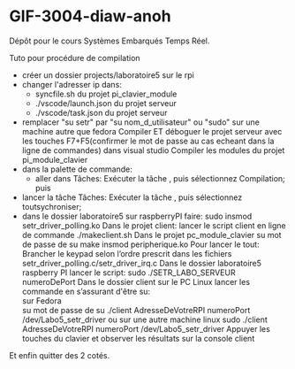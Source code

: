 # GIF-3004-diaw-anoh
Dépôt pour le cours Systèmes Embarqués Temps Réel.

Tuto pour procédure de compilation

- créer un dossier projects/laboratoire5 sur le rpi
- changer l'adresser ip dans:
	- syncfile.sh du projet pi_clavier_module
	- ./vscode/launch.json du projet serveur
	- ./vscode/task.json du projet serveur
- remplacer "su setr" par "su nom_d_utilisateur" ou "sudo" sur une machine autre que fedora 
Compiler ET déboguer le projet serveur avec les touches  F7+F5(confirmer le mot de passe au cas echeant dans la ligne de commandes) dans visual studio
Compiler les modules du projet pi_module_clavier
- dans la palette de commande:
	-  aller dans Tâches: Exécuter la tâche , puis sélectionnez Compilation; puis
- lancer la tâche Tâches: Exécuter la tâche , puis sélectionnez toutsychroniser;
- dans le dossier laboratoire5 sur raspberryPI faire: sudo insmod setr_driver_polling.ko
Dans le projet client:
 lancer le script client en ligne de commande ./makeclient.sh
Dans le projet pc_module_clavier
su
mot de passe de su
make
insmod peripherique.ko 
Pour lancer le tout:
Brancher le keypad selon l’ordre prescrit dans les fichiers setr_driver_polling.c/setr_driver_irq.c
Dans le dossier laboratoire5 raspberry PI lancer le script:
sudo ./SETR_LABO_SERVEUR numeroDePort
Dans le dossier client sur le PC Linux lancer les commande en s’assurant d'être su:		
sur Fedora		
su
mot de passe de su
./client AdresseDeVotreRPI numeroPort /dev/Labo5_setr_driver
ou sur une autre machine linux
sudo ./client AdresseDeVotreRPI numeroPort /dev/Labo5_setr_driver
Appuyer les touches du clavier et observer les résultats sur la console client

 Et enfin quitter des 2 cotés.

